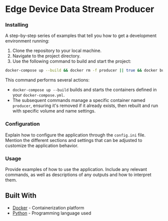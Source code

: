 # Edge Device Data Stream Producer

### Installing

A step-by-step series of examples that tell you how to get a development environment running:
1. Clone the repository to your local machine.
2. Navigate to the project directory.
3. Use the following command to build and start the project:

```bash
docker-compose up --build && docker rm -f producer || true && docker build -t producer . && docker run --name producer -v icicle:/app/logs producer
```

This command performs several actions:
- `docker-compose up --build` builds and starts the containers defined in your `docker-compose.yml`.
- The subsequent commands manage a specific container named `producer`, ensuring it's removed if it already exists, then rebuilt and run with specific volume and name settings.

### Configuration

Explain how to configure the application through the `config.ini` file. Mention the different sections and settings that can be adjusted to customize the application behavior.

### Usage

Provide examples of how to use the application. Include any relevant commands, as well as descriptions of any outputs and how to interpret them.

## Built With

- [Docker](https://www.docker.com/) - Containerization platform
- [Python](https://www.python.org/) - Programming language used